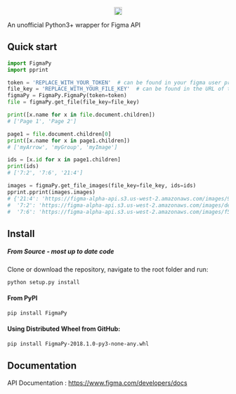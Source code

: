 <p align=center>
  <a href="https://badge.fury.io/py/FigmaPy">
    <img src="https://badge.fury.io/py/FigmaPy.svg" alt="PyPI version" height="18">
  </a>
</p>

An unofficial Python3+ wrapper for Figma API

## Quick start

```python
import FigmaPy
import pprint

token = 'REPLACE_WITH_YOUR_TOKEN'  # can be found in your figma user profile page
file_key = 'REPLACE_WITH_YOUR_FILE_KEY'  # can be found in the URL of the file
figmaPy = FigmaPy.FigmaPy(token=token)
file = figmaPy.get_file(file_key=file_key)

print([x.name for x in file.document.children])
# ['Page 1', 'Page 2']

page1 = file.document.children[0]
print([x.name for x in page1.children])
# ['myArrow', 'myGroup', 'myImage']

ids = [x.id for x in page1.children]
print(ids)
# ['7:2', '7:6', '21:4']

images = figmaPy.get_file_images(file_key=file_key, ids=ids)
pprint.pprint(images.images)
# {'21:4': 'https://figma-alpha-api.s3.us-west-2.amazonaws.com/images/9bc9fdbd-REDACTED-2d1f31e9b57e',
#  '7:2': 'https://figma-alpha-api.s3.us-west-2.amazonaws.com/images/de2afe63d-REDACTED-8abc-9ca5b5f88ac8',
#  '7:6': 'https://figma-alpha-api.s3.us-west-2.amazonaws.com/images/f56d5d8dd-REDACTED-af17-461010e0af14'}
```

## Install
##### From Source - most up to date code

Clone or download the repository, navigate to the root folder and run:
```bash
python setup.py install
```


#### From PyPI
```bash
pip install FigmaPy
```
#### Using Distributed Wheel from GitHub:
```bash
pip install FigmaPy-2018.1.0-py3-none-any.whl
```


## Documentation
API Documentation : https://www.figma.com/developers/docs
